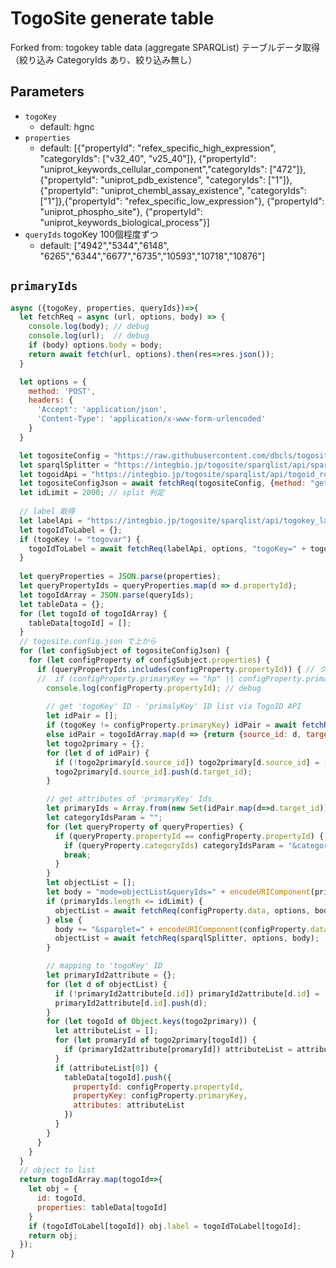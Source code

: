 # TogoSite generate table

Forked from: togokey table data (aggregate SPARQList) テーブルデータ取得（絞り込み CategoryIds あり、絞り込み無し）

## Parameters

* `togoKey`
  * default: hgnc
* `properties`
  * default: [{"propertyId": "refex_specific_high_expression", "categoryIds": ["v32_40", "v25_40"]}, {"propertyId": "uniprot_keywords_cellular_component","categoryIds": ["472"]}, {"propertyId": "uniprot_pdb_existence", "categoryIds": ["1"]}, {"propertyId": "uniprot_chembl_assay_existence", "categoryIds": ["1"]},{"propertyId": "refex_specific_low_expression"}, {"propertyId": "uniprot_phospho_site"}, {"propertyId": "uniprot_keywords_biological_process"}]
* `queryIds` togoKey 100個程度ずつ
  * default: ["4942","5344","6148", "6265","6344","6677","6735","10593","10718","10876"]

## `primaryIds`
```javascript
async ({togoKey, properties, queryIds})=>{
  let fetchReq = async (url, options, body) => {
    console.log(body); // debug
    console.log(url);  // debug
    if (body) options.body = body;
    return await fetch(url, options).then(res=>res.json());
  }

  let options = {
    method: 'POST',
    headers: {
      'Accept': 'application/json',
      'Content-Type': 'application/x-www-form-urlencoded'
    }
  }

  let togositeConfig = "https://raw.githubusercontent.com/dbcls/togosite/develop/config/togosite-human/properties.json";
  let sparqlSplitter = "https://integbio.jp/togosite/sparqlist/api/sparqlist_splitter";
  let togoidApi = "https://integbio.jp/togosite/sparqlist/api/togoid_route_sparql";
  let togositeConfigJson = await fetchReq(togositeConfig, {method: "get"});
  let idLimit = 2000; // split 判定
  
  // label 取得
  let labelApi = "https://integbio.jp/togosite/sparqlist/api/togokey_label";
  let togoIdToLabel = {};
  if (togoKey != "togovar") {
    togoIdToLabel = await fetchReq(labelApi, options, "togoKey=" + togoKey + "&queryIds=" + queryIds);
  }
  
  let queryProperties = JSON.parse(properties);
  let queryPropertyIds = queryProperties.map(d => d.propertyId);
  let togoIdArray = JSON.parse(queryIds);
  let tableData = {};
  for (let togoId of togoIdArray) {
    tableData[togoId] = [];
  }
  // togosite.config.json で上から
  for (let configSubject of togositeConfigJson) {
    for (let configProperty of configSubject.properties) {
      if (queryPropertyIds.includes(configProperty.propertyId)) { // クエリに Hit したら
      //  if (configProperty.primaryKey == "hp" || configProperty.primaryKey == "nando"　|| configProperty.primaryKey == "togovar") continue; // TogoID API alt. 未対応
        console.log(configProperty.propertyId); // debug
        
        // get 'togoKey' ID - 'primalyKey' ID list via TogoID API
        let idPair = [];
        if (togoKey != configProperty.primaryKey) idPair = await fetchReq(togoidApi, options, "source=" + togoKey + "&target=" + configProperty.primaryKey + "&ids=" + encodeURIComponent(togoIdArray.join(" ")));
        else idPair = togoIdArray.map(d => {return {source_id: d, target_id: d} });
        let togo2primary = {};
        for (let d of idPair) {
          if (!togo2primary[d.source_id]) togo2primary[d.source_id] = [];
          togo2primary[d.source_id].push(d.target_id);
        }

        // get attributes of 'primaryKey' Ids
        let primaryIds = Array.from(new Set(idPair.map(d=>d.target_id))).join(",");
        let categoryIdsParam = "";
        for (let queryProperty of queryProperties) {
          if (queryProperty.propertyId == configProperty.propertyId) {
            if (queryProperty.categoryIds) categoryIdsParam = "&categoryIds=" + queryProperty.categoryIds.join(",");
            break;
          }
        }
        let objectList = [];
        let body = "mode=objectList&queryIds=" + encodeURIComponent(primaryIds) + categoryIdsParam;
        if (primaryIds.length <= idLimit) {
          objectList = await fetchReq(configProperty.data, options, body);
        } else {
          body += "&sparqlet=" + encodeURIComponent(configProperty.data) + "&limit=" + idLimit;
          objectList = await fetchReq(sparqlSplitter, options, body);
        }

        // mapping to 'togoKey' ID
        let primaryId2attribute = {};
        for (let d of objectList) {
          if (!primaryId2attribute[d.id]) primaryId2attribute[d.id] = [];
          primaryId2attribute[d.id].push(d);
        }
        for (let togoId of Object.keys(togo2primary)) {
          let attributeList = [];
          for (let promaryId of togo2primary[togoId]) {
            if (primaryId2attribute[promaryId]) attributeList = attributeList.concat(primaryId2attribute[promaryId]);
          }
          if (attributeList[0]) { 
            tableData[togoId].push({
              propertyId: configProperty.propertyId,
              propertyKey: configProperty.primaryKey,
              attributes: attributeList
            })
          }
        }
      }
    }
  }
  // object to list
  return togoIdArray.map(togoId=>{
    let obj = {
      id: togoId,
      properties: tableData[togoId]
    }
    if (togoIdToLabel[togoId]) obj.label = togoIdToLabel[togoId];
    return obj;
  });
}
```

